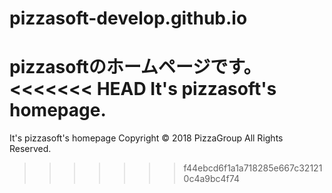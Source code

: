 # pizzasoft-develop.github.io
pizzasoftのホームページです。
<<<<<<< HEAD
It's pizzasoft's homepage.
=======
It's pizzasoft's homepage
Copyright © 2018 PizzaGroup All Rights Reserved.
>>>>>>> f44ebcd6f1a1a718285e667c321210c4a9bc4f74
